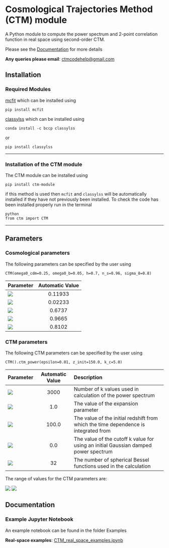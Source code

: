 # Cosmological Trajectories Method (CTM) module

A Python module to compute the power spectrum and 2-point correlation function in real space using second-order CTM.

Please see the [Documentation](https://github.com/franlane94/CTM/wiki) for more details

**Any queries please email**: <ctmcodehelp@gmail.com>

## Installation

### Required Modules

[mcfit](https://github.com/eelregit/mcfit) which can be installed using

```
pip install mcfit
```

[classylss](https://classylss.readthedocs.io/en/stable/) which can be installed using

```
conda install -c bccp classylss
```

or

```
pip install classylss
```
***

### Installation of the CTM module

The CTM module can be installed using

```
pip install ctm-module
```

if this method is used then `mcfit` and `classylss` will be automatically installed if they have not previously been installed. To check the code has been installed properly run in the terminal

```
python
from ctm import CTM
```

***

## Parameters
### Cosmological parameters

The following parameters can be specified by the user using

```
CTM(omega0_cdm=0.25, omega0_b=0.05, h=0.7, n_s=0.96, sigma_8=0.8)
```

| Parameter     |  Automatic Value |
| ------------- |:-------------:|
| <img src="https://latex.codecogs.com/gif.latex?\Omega_{cdm}h^2" />  | 0.11933|
| <img src="https://latex.codecogs.com/gif.latex?\Omega_bh^2" />  | 0.02233     |
| <img src="https://latex.codecogs.com/gif.latex?h" />      | 0.6737      |
| <img src="https://latex.codecogs.com/gif.latex?n_s" />      | 0.9665    |
| <img src="https://latex.codecogs.com/gif.latex?\sigma_8" />      | 0.8102  |

### CTM parameters

The following CTM parameters can be specified by the user using

```
CTM().ctm_power(epsilon=0.01, z_init=150.0, k_c=5.0)
```

| Parameter     |  Automatic Value | Description |
| ------------- |:-------------:|:--------------|
| <img src="https://latex.codecogs.com/gif.latex?n_k" />  | 3000| Number of k values used in calculation of the power spectrum |
| <img src="https://latex.codecogs.com/gif.latex?\epsilon_\mathrm{BZ}" />  | 1.0   | The value of the expansion parameter|
| <img src="https://latex.codecogs.com/gif.latex?z_\mathrm{init}" />      | 100.0      | The value of the initial redshift from which the time dependence is integrated from |
| <img src="https://latex.codecogs.com/gif.latex?k_c" />      | 0.0   | The value of the cutoff k value for using an initial Gaussian damped power spectrum |
| <img src="https://latex.codecogs.com/gif.latex?n_\mathrm{val}" />      | 32   | The number of spherical Bessel functions used in the calculation |

The range of values for the CTM parameters are:

<img src="https://latex.codecogs.com/gif.latex?0\leq\epsilon_\mathrm{BZ}\leq1" />
<img src="https://latex.codecogs.com/gif.latex?0\leq{k_c}\leq50" />

## Documentation

### Example Jupyter Notebook

An example notebook can be found in the folder Examples

**Real-space examples**: [CTM_real_space_examples.ipynb](https://github.com/franlane94/CTM/blob/master/Examples/CTM_real_space_examples.ipynb)
